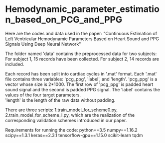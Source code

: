 # Hemodynamic_parameter_estimation_based_on_PCG_and_PPG
Here are the codes and data used in the paper: 
"Continuous Estimation of Left Ventricular Hemodynamic Parameters Based on Heart Sound and PPG Signals Using Deep Neural Network"

The folder named 'data' contains the preprocessed data for two subjects:
For subject 1, 15 records have been  collected.
For subject 2, 14 records are included.

Each record has been split into cardiac cycles in '.mat' format. 
Each '.mat' file contains three variables: 'pcg_ppg', 'label', and 'length'. 
'pcg_ppg' is a vector whose size is 2*1000. The first row of 'pcg_ppg' is padded heart sound signal and the second is padded PPG signal.
The 'label' contains the values of the four  target parameters.  
'length' is the length of the raw data without padding.


There are three scripts:
1.train_model_for_scheme0.py,
2.train_model_for_scheme_I.py,
which are the realization of the corresponding validation schemes introduced in our paper.


Requirements for running the code:
python==3.5
numpy==1.16.2
scipy==1.3.1
keras==2.3.1
tensorflow-gpu==1.15.0
scikit-learn
tqdm
